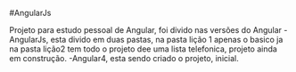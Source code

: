 #AngularJs

Projeto para estudo pessoal de Angular, foi divido nas versões do Angular
    -AngularJs, esta divido em duas pastas, na pasta lição 1 apenas o basico ja na pasta lição2 tem todo o     projeto dee uma lista             telefonica, projeto ainda em construção.
    -Angular4, esta sendo criado o projeto, inicial.
